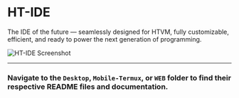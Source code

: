 # HT-IDE

The IDE of the future — seamlessly designed for HTVM, fully customizable, efficient, and ready to power the next generation of programming.

![HT-IDE Screenshot](https://github.com/user-attachments/assets/baef0e77-fcc8-4ed9-9607-f9bbe1ab4114)

---

### Navigate to the `Desktop`, `Mobile-Termux`, or `WEB` folder to find their respective README files and documentation.

